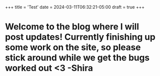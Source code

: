 +++
title = 'Test'
date = 2024-03-11T06:32:21-05:00
draft = true
+++

# Welcome to the blog where I will post updates! Currently finishing up some work on the site, so please stick around while we get the bugs worked out <3 -Shira
